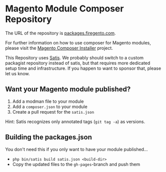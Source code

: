 # Magento Module Composer Repository #

The URL of the repository is [packages.firegento.com](http://packages.firegento.com/).

For further information on how to use composer for Magento modules, please visit the [Magento Composer Installer](https://github.com/Cotya/magento-composer-installer) project.

This Repository uses [Satis](https://github.com/composer/satis).
We probably should switch to a custom packagist repository instead of satis, but that requires more dedicated setup time and infrastructure.
If you happen to want to sponsor that, please let us know.

## Want your Magento module published? ##

1. Add a modman file to your module
2. Add a `composer.json` to your module
3. Create a pull request for the `satis.json`

Hint: Satis recognizes only annotated tags (`git tag -a`) as versions.

## Building the packages.json ##
You don't need this if you only want to have your module published...

- `php bin/satis build satis.json <build-dir>`
- Copy the updated files to the `gh-pages`-branch and push them
